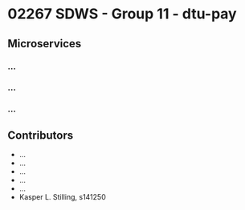 # 02267 SDWS - Group 11 - dtu-pay


## Microservices

### ...

### ...

### ...


## Contributors

- ...
- ...
- ...
- ...
- ...
- Kasper L. Stilling, s141250
